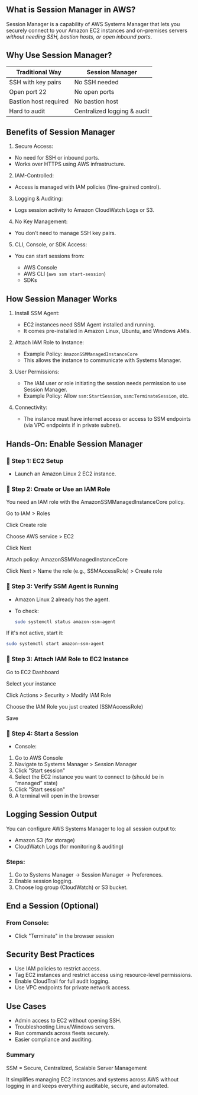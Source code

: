 
##  What is Session Manager in AWS?

Session Manager is a capability of AWS Systems Manager that lets you securely connect to your Amazon EC2 instances and on-premises servers *without needing SSH, bastion hosts, or open inbound ports*.


##  Why Use Session Manager?

| Traditional Way       | Session Manager             |
| --------------------- | --------------------------- |
| SSH with key pairs    | No SSH needed               |
| Open port 22          | No open ports               |
| Bastion host required | No bastion host             |
| Hard to audit         | Centralized logging & audit |


##  Benefits of Session Manager

1.  Secure Access:

   * No need for SSH or inbound ports.
   * Works over HTTPS using AWS infrastructure.

2.  IAM-Controlled:

   * Access is managed with IAM policies (fine-grained control).

3.  Logging & Auditing:

   * Logs session activity to Amazon CloudWatch Logs or S3.

4.  No Key Management:

   * You don’t need to manage SSH key pairs.

5.  CLI, Console, or SDK Access:

   * You can start sessions from:

     * AWS Console
     * AWS CLI (`aws ssm start-session`)
     * SDKs


##  How Session Manager Works

1. Install SSM Agent:

   * EC2 instances need SSM Agent installed and running.
   * It comes pre-installed in Amazon Linux, Ubuntu, and Windows AMIs.

2. Attach IAM Role to Instance:

   * Example Policy: `AmazonSSMManagedInstanceCore`
   * This allows the instance to communicate with Systems Manager.

3. User Permissions:

   * The IAM user or role initiating the session needs permission to use Session Manager.
   * Example Policy: Allow `ssm:StartSession`, `ssm:TerminateSession`, etc.

4. Connectivity:

   * The instance must have internet access or access to SSM endpoints (via VPC endpoints if in private subnet).


##  Hands-On: Enable Session Manager

### 🔹 Step 1: EC2 Setup

* Launch an Amazon Linux 2 EC2 instance.

### 🔹 Step 2: Create or Use an IAM Role
You need an IAM role with the AmazonSSMManagedInstanceCore policy.

Go to IAM > Roles

Click Create role

Choose AWS service > EC2

Click Next

Attach policy: AmazonSSMManagedInstanceCore

Click Next > Name the role (e.g., SSMAccessRole) > Create role


### 🔹 Step 3: Verify SSM Agent is Running

* Amazon Linux 2 already has the agent.
* To check:

  ```bash
  sudo systemctl status amazon-ssm-agent
  ```

If it's not active, start it:

```bash
sudo systemctl start amazon-ssm-agent
```

### 🔹 Step 3:  Attach IAM Role to EC2 Instance

Go to EC2 Dashboard

Select your instance

Click Actions > Security > Modify IAM Role

Choose the IAM Role you just created (SSMAccessRole)

Save


### 🔹 Step 4: Start a Session

* Console:

1. Go to AWS Console
2. Navigate to Systems Manager > Session Manager
3. Click "Start session"
4. Select the EC2 instance you want to connect to (should be in “managed” state)
5. Click "Start session"
6. A terminal will open in the browser


##  Logging Session Output

You can configure AWS Systems Manager to log all session output to:

* Amazon S3 (for storage)
* CloudWatch Logs (for monitoring & auditing)

### Steps:

1. Go to Systems Manager → Session Manager → Preferences.
2. Enable session logging.
3. Choose log group (CloudWatch) or S3 bucket.

##  End a Session (Optional)

### From Console:

* Click "Terminate" in the browser session

##  Security Best Practices

* Use IAM policies to restrict access.
* Tag EC2 instances and restrict access using resource-level permissions.
* Enable CloudTrail for full audit logging.
* Use VPC endpoints for private network access.

##  Use Cases

* Admin access to EC2 without opening SSH.
* Troubleshooting Linux/Windows servers.
* Run commands across fleets securely.
* Easier compliance and auditing.


### Summary

SSM = Secure, Centralized, Scalable Server Management

It simplifies managing EC2 instances and systems across AWS without logging in and keeps everything auditable, secure, and automated.




